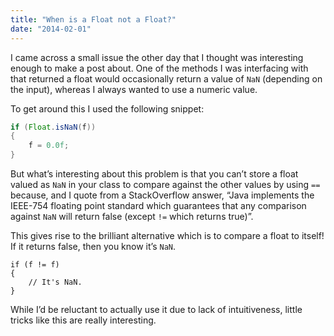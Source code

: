 ```yaml
---
title: "When is a Float not a Float?"
date: "2014-02-01"
---
```


I came across a small issue the other day that I thought was interesting enough to make a post about. One of the methods I was interfacing with that returned a float would occasionally return a value of `NaN` (depending on the input), whereas I always wanted to use a numeric value.

To get around this I used the following snippet:

```java
if (Float.isNaN(f))
{
    f = 0.0f;
}
```

But what’s interesting about this problem is that you can’t store a float valued as `NaN` in your class to compare against the other values by using `==` because, and I quote from a StackOverflow answer, “Java implements the IEEE-754 floating point standard which guarantees that any comparison against `NaN` will return false (except `!=` which returns true)”.

This gives rise to the brilliant alternative which is to compare a float to itself! If it returns false, then you know it’s `NaN`.

```
if (f != f)
{
    // It's NaN.
}
```

While I’d be reluctant to actually use it due to lack of intuitiveness, little tricks like this are really interesting.
